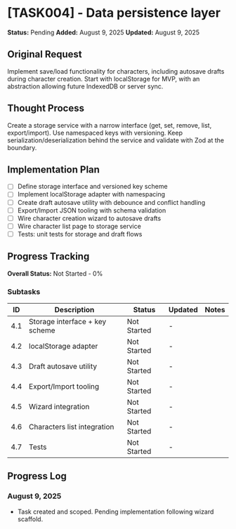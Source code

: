 # [TASK004] - Data persistence layer

**Status:** Pending
**Added:** August 9, 2025
**Updated:** August 9, 2025

## Original Request

Implement save/load functionality for characters, including autosave drafts during character creation. Start with localStorage for MVP, with an abstraction allowing future IndexedDB or server sync.

## Thought Process

Create a storage service with a narrow interface (get, set, remove, list, export/import). Use namespaced keys with versioning. Keep serialization/deserialization behind the service and validate with Zod at the boundary.

## Implementation Plan

- [ ] Define storage interface and versioned key scheme
- [ ] Implement localStorage adapter with namespacing
- [ ] Create draft autosave utility with debounce and conflict handling
- [ ] Export/Import JSON tooling with schema validation
- [ ] Wire character creation wizard to autosave drafts
- [ ] Wire character list page to storage service
- [ ] Tests: unit tests for storage and draft flows

## Progress Tracking

**Overall Status:** Not Started - 0%

### Subtasks

| ID  | Description                    | Status      | Updated | Notes |
| --- | ------------------------------ | ----------- | ------- | ----- |
| 4.1 | Storage interface + key scheme | Not Started | -       |       |
| 4.2 | localStorage adapter           | Not Started | -       |       |
| 4.3 | Draft autosave utility         | Not Started | -       |       |
| 4.4 | Export/Import tooling          | Not Started | -       |       |
| 4.5 | Wizard integration             | Not Started | -       |       |
| 4.6 | Characters list integration    | Not Started | -       |       |
| 4.7 | Tests                          | Not Started | -       |       |

## Progress Log

### August 9, 2025

- Task created and scoped. Pending implementation following wizard scaffold.
